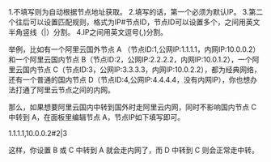 1.不填写则为自动根据节点地址获取。
2.填写的话，第一个必须为默认IP。
3.第二个往后可以设置匹配规则，格式为IP#节点ID，节点ID可以设置多个，之间用英文半角竖线（|）分割。
4.IP之间用英文逗号(,)分割。

举例，比如有一个阿里云国外节点 A （节点ID:1,公网IP:1.1.1.1，内网IP:10.0.0.2）和一个阿里云国内节点 B（节点ID:2，公网IP:2.2.2.2，内网IP:10.0.1.2），一个阿里云国内节点 C（节点ID:3，公网IP:3.3.3.3，内网IP:10.0.2.2），都为经典网络，还有一个普通的国内节点 D（节点ID:4,公网IP:4.4.4.4，没有内网IP），你也想办法打通了阿里云节点之间的内网。

那么，如果想要阿里云国内中转到国外时走阿里云内网，同时不影响国内节点 C 中转到 A，在面板里编辑节点 A，节点IP如下填写即可。

1.1.1.1,10.0.0.2#2|3

这样，你设置 B 或 C 中转到 A 就会走内网了，而 D 中转到 C 则会正常走中转。